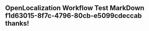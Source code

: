 <properties
ms.topic="hero-topic"
ms.test1="hero-topic"
ms.test2="test"/>

## OpenLocalization Workflow Test MarkDown f1d63015-8f7c-4796-80cb-e5099cdeccab thanks!
